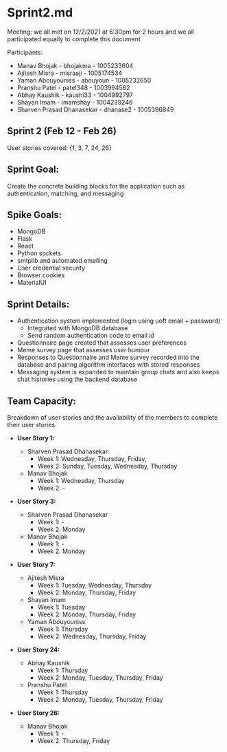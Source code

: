 # Sprint2.md

Meeting: we all met on 12/2/2021 at 6:30pm for 2 hours and we all participated equally to complete this document 

Participants:

- Manav Bhojak - bhojakma - 1005233604
- Ajitesh Misra - misraaji - 1005174534
- Yaman Abouyouniss - abouyoun - 1005232650
- Pranshu Patel - patel348 - 1003994582
- Abhay Kaushik - kaushi33 - 1004992797
- Shayan Imam - imamshay - 1004239246
- Sharven Prasad Dhanasekar - dhanase2 - 1005396849

## Sprint 2 (Feb 12 - Feb 26)

User stories covered: {1, 3, 7, 24, 26}

## Sprint Goal:

Create the concrete building blocks for the application such as authentication, matching, and messaging 

## Spike Goals:
- MongoDB
- Flask
- React
- Python sockets
- smtplib and automated emailing
- User credential security
- Browser cookies
- MaterialUI

## Sprint Details:

- Authentication system implemented (login using uoft email + password)
	- Integrated with MongoDB database
	- Send random authentication code to email id
- Questionnaire page created that assesses user preferences
- Meme survey page that assesses user humour
- Responses to Questionnaire and Meme survey recorded into the database and pairing algorithm interfaces with stored responses
- Messaging system is expanded to maintain group chats and also keeps chat histories using the backend database

## Team Capacity: 

Breakdown of user stories and the availability of the members to complete their user stories.

- **User Story 1:**
	- Sharven Prasad Dhanasekar: 
		- Week 1: Wednesday, Thursday, Friday, 
		- Week 2: Sunday, Tuesday, Wednesday, Thursday
	- Manav Bhojak
		- Week 1: Wednesday, Thursday 
		- Week 2: -
		
- **User Story 3:**
	- Sharven Prasad Dhanasekar
		- Week 1: - 
		- Week 2: Monday
	- Manav Bhojak
		- Week 1: -
		- Week 2: Monday 


- **User Story 7:**
	-  Ajitesh Misra
		- Week 1: Tuesday, Wednesday, Thursday
		- Week 2: Monday, Thursday, Friday 
	-  Shayan Imam
		- Week 1: Tuesday
		- Week 2: Monday, Thursday, Friday 
	-  Yaman Abouyouniss
		- Week 1: Thursday 
		- Week 2: Wednesday, Thursday, Friday


- **User Story 24:**
	- Abhay Kaushik
		- Week 1: Thursday
		- Week 2: Monday, Tuesday, Thursday, Friday 
	- Pranshu Patel
		- Week 1: Thursday
		- Week 2: Monday, Tuesday, Thursday, Friday 


- **User Story 26:** 
	- Manav Bhojak
		- Week 1: -
		- Week 2: Thursday, Friday 